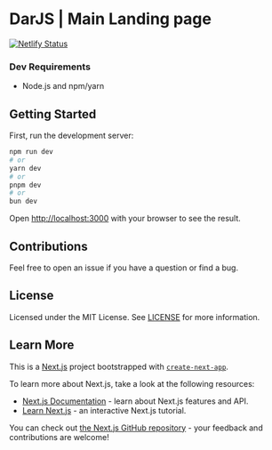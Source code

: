 # DarJS | Main Landing page 

[![Netlify Status](https://api.netlify.com/api/v1/badges/4a7a8c50-e255-43cc-9d61-d5392c788dd6/deploy-status)](https://app.netlify.com/sites/dardotjs/deploys)

### Dev Requirements

- Node.js and npm/yarn


## Getting Started

First, run the development server:

```bash
npm run dev
# or
yarn dev
# or
pnpm dev
# or
bun dev
```

Open [http://localhost:3000](http://localhost:3000) with your browser to see the result.

## Contributions

Feel free to open an issue if you have a question or find a bug.

## License

Licensed under the MIT License. See [LICENSE](LICENSE) for more information.


## Learn More

This is a [Next.js](https://nextjs.org/) project bootstrapped with [`create-next-app`](https://github.com/vercel/next.js/tree/canary/packages/create-next-app).


To learn more about Next.js, take a look at the following resources:

- [Next.js Documentation](https://nextjs.org/docs) - learn about Next.js features and API.
- [Learn Next.js](https://nextjs.org/learn) - an interactive Next.js tutorial.

You can check out [the Next.js GitHub repository](https://github.com/vercel/next.js/) - your feedback and contributions are welcome!
